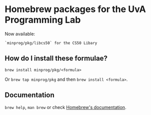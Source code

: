 # Homebrew packages for the UvA Programming Lab

Now available:

    `minprog/pkg/libcs50` for the CS50 Libary

## How do I install these formulae?

`brew install minprog/pkg/<formula>`

Or `brew tap minprog/pkg` and then `brew install <formula>`.


## Documentation

`brew help`, `man brew` or check [Homebrew's documentation](https://docs.brew.sh).
